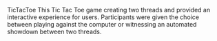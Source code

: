 TicTacToe
This Tic Tac Toe game creating two threads and provided an interactive experience for users. 
Participants were given the choice between playing against the computer or witnessing an automated showdown between two threads.
